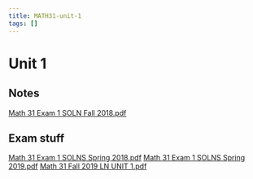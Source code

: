 ```yaml
---
title: MATH31-unit-1
tags: []
---
```


# Unit 1
## Notes

[Math 31 Exam 1 SOLN Fall 2018.pdf](/notes/E42DA807E0326861D67A50FCED027B5B.pdf)

## Exam stuff

[Math 31 Exam 1 SOLNS Spring 2018.pdf](/notes/3A44D6E64B64F1746B2060C52CE24AB3.pdf)
[Math 31 Exam 1 SOLNS Spring 2019.pdf](/notes/1FCC1EA3B663D6F2988AB6084DCED966.pdf)
[Math 31 Fall 2019 LN UNIT 1.pdf](/notes/5A9D261DDD41D04B0599CCF2AF232E3D.pdf)
